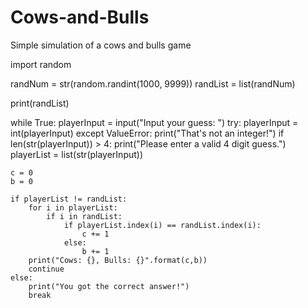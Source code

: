 # Cows-and-Bulls
Simple simulation of a cows and bulls game

import random

randNum = str(random.randint(1000, 9999))
randList = list(randNum)

print(randList)

while True:
    playerInput = input("Input your guess: ")
    try:
        playerInput = int(playerInput)
    except ValueError:
        print("That's not an integer!")
    if len(str(playerInput)) > 4:
        print("Please enter a valid 4 digit guess.")
    playerList = list(str(playerInput))

    c = 0
    b = 0

    if playerList != randList:
        for i in playerList:
            if i in randList:
                if playerList.index(i) == randList.index(i):
                    c += 1
                else:
                    b += 1
        print("Cows: {}, Bulls: {}".format(c,b))
        continue
    else:
        print("You got the correct answer!")
        break

